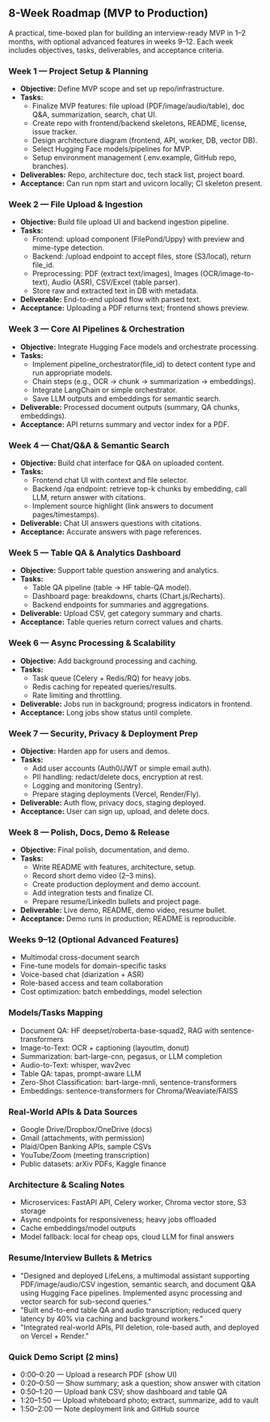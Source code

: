 ## 8-Week Roadmap (MVP to Production)

A practical, time-boxed plan for building an interview-ready MVP in 1–2 months, with optional advanced features in weeks 9–12. Each week includes objectives, tasks, deliverables, and acceptance criteria.

### Week 1 — Project Setup & Planning
- **Objective:** Define MVP scope and set up repo/infrastructure.
- **Tasks:**
  - Finalize MVP features: file upload (PDF/image/audio/table), doc Q&A, summarization, search, chat UI.
  - Create repo with frontend/backend skeletons, README, license, issue tracker.
  - Design architecture diagram (frontend, API, worker, DB, vector DB).
  - Select Hugging Face models/pipelines for MVP.
  - Setup environment management (.env.example, GitHub repo, branches).
- **Deliverables:** Repo, architecture doc, tech stack list, project board.
- **Acceptance:** Can run npm start and uvicorn locally; CI skeleton present.

### Week 2 — File Upload & Ingestion
- **Objective:** Build file upload UI and backend ingestion pipeline.
- **Tasks:**
  - Frontend: upload component (FilePond/Uppy) with preview and mime-type detection.
  - Backend: /upload endpoint to accept files, store (S3/local), return file_id.
  - Preprocessing: PDF (extract text/images), Images (OCR/image-to-text), Audio (ASR), CSV/Excel (table parser).
  - Store raw and extracted text in DB with metadata.
- **Deliverable:** End-to-end upload flow with parsed text.
- **Acceptance:** Uploading a PDF returns text; frontend shows preview.

### Week 3 — Core AI Pipelines & Orchestration
- **Objective:** Integrate Hugging Face models and orchestrate processing.
- **Tasks:**
  - Implement pipeline_orchestrator(file_id) to detect content type and run appropriate models.
  - Chain steps (e.g., OCR → chunk → summarization → embeddings).
  - Integrate LangChain or simple orchestrator.
  - Save LLM outputs and embeddings for semantic search.
- **Deliverable:** Processed document outputs (summary, QA chunks, embeddings).
- **Acceptance:** API returns summary and vector index for a PDF.

### Week 4 — Chat/Q&A & Semantic Search
- **Objective:** Build chat interface for Q&A on uploaded content.
- **Tasks:**
  - Frontend chat UI with context and file selector.
  - Backend /qa endpoint: retrieve top-k chunks by embedding, call LLM, return answer with citations.
  - Implement source highlight (link answers to document pages/timestamps).
- **Deliverable:** Chat UI answers questions with citations.
- **Acceptance:** Accurate answers with page references.

### Week 5 — Table QA & Analytics Dashboard
- **Objective:** Support table question answering and analytics.
- **Tasks:**
  - Table QA pipeline (table → HF table-QA model).
  - Dashboard page: breakdowns, charts (Chart.js/Recharts).
  - Backend endpoints for summaries and aggregations.
- **Deliverable:** Upload CSV, get category summary and charts.
- **Acceptance:** Table queries return correct values and charts.

### Week 6 — Async Processing & Scalability
- **Objective:** Add background processing and caching.
- **Tasks:**
  - Task queue (Celery + Redis/RQ) for heavy jobs.
  - Redis caching for repeated queries/results.
  - Rate limiting and throttling.
- **Deliverable:** Jobs run in background; progress indicators in frontend.
- **Acceptance:** Long jobs show status until complete.

### Week 7 — Security, Privacy & Deployment Prep
- **Objective:** Harden app for users and demos.
- **Tasks:**
  - Add user accounts (Auth0/JWT or simple email auth).
  - PII handling: redact/delete docs, encryption at rest.
  - Logging and monitoring (Sentry).
  - Prepare staging deployments (Vercel, Render/Fly).
- **Deliverable:** Auth flow, privacy docs, staging deployed.
- **Acceptance:** User can sign up, upload, and delete docs.

### Week 8 — Polish, Docs, Demo & Release
- **Objective:** Final polish, documentation, and demo.
- **Tasks:**
  - Write README with features, architecture, setup.
  - Record short demo video (2–3 mins).
  - Create production deployment and demo account.
  - Add integration tests and finalize CI.
  - Prepare resume/LinkedIn bullets and project page.
- **Deliverable:** Live demo, README, demo video, resume bullet.
- **Acceptance:** Demo runs in production; README is reproducible.

### Weeks 9–12 (Optional Advanced Features)
- Multimodal cross-document search
- Fine-tune models for domain-specific tasks
- Voice-based chat (diarization + ASR)
- Role-based access and team collaboration
- Cost optimization: batch embeddings, model selection

### Models/Tasks Mapping
- Document QA: HF deepset/roberta-base-squad2, RAG with sentence-transformers
- Image-to-Text: OCR + captioning (layoutlm, donut)
- Summarization: bart-large-cnn, pegasus, or LLM completion
- Audio-to-Text: whisper, wav2vec
- Table QA: tapas, prompt-aware LLM
- Zero-Shot Classification: bart-large-mnli, sentence-transformers
- Embeddings: sentence-transformers for Chroma/Weaviate/FAISS

### Real-World APIs & Data Sources
- Google Drive/Dropbox/OneDrive (docs)
- Gmail (attachments, with permission)
- Plaid/Open Banking APIs, sample CSVs
- YouTube/Zoom (meeting transcription)
- Public datasets: arXiv PDFs, Kaggle finance

### Architecture & Scaling Notes
- Microservices: FastAPI API, Celery worker, Chroma vector store, S3 storage
- Async endpoints for responsiveness; heavy jobs offloaded
- Cache embeddings/model outputs
- Model fallback: local for cheap ops, cloud LLM for final answers

### Resume/Interview Bullets & Metrics
- "Designed and deployed LifeLens, a multimodal assistant supporting PDF/image/audio/CSV ingestion, semantic search, and document Q&A using Hugging Face pipelines. Implemented async processing and vector search for sub-second queries."
- "Built end-to-end table QA and audio transcription; reduced query latency by 40% via caching and background workers."
- "Integrated real-world APIs, PII deletion, role-based auth, and deployed on Vercel + Render."

### Quick Demo Script (2 mins)
- 0:00–0:20 — Upload a research PDF (show UI)
- 0:20–0:50 — Show summary; ask a question; show answer with citation
- 0:50–1:20 — Upload bank CSV; show dashboard and table QA
- 1:20–1:50 — Upload whiteboard photo; extract, summarize, add to vault
- 1:50–2:00 — Note deployment link and GitHub source